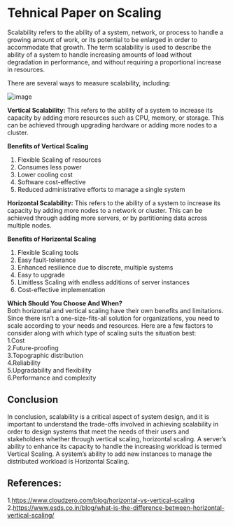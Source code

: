 # Tehnical Paper on Scaling

Scalability refers to the ability of a system, network, or process to handle a growing amount of work, or its potential to be enlarged in order to accommodate that growth. The term scalability is used to describe the ability of a system to handle increasing amounts of load without degradation in performance, and without requiring a proportional increase in resources.

There are several ways to measure scalability, including:

![image](https://user-images.githubusercontent.com/113768354/218316976-9471cd23-65ea-4674-86a0-21fc7171e466.png)

**Vertical Scalability:** This refers to the ability of a system to increase its capacity by adding more resources such as CPU, memory, or storage. This can be achieved through upgrading hardware or adding more nodes to a cluster.

**Benefits of Vertical Scaling**
1. Flexible Scaling of resources
2. Consumes less power
3. Lower cooling cost
4. Software cost-effective
5. Reduced administrative efforts to manage a single system

**Horizontal Scalability:** This refers to the ability of a system to increase its capacity by adding more nodes to a network or cluster. This can be achieved through adding more servers, or by partitioning data across multiple nodes.

**Benefits of Horizontal Scaling**
1. Flexible Scaling tools
2. Easy fault-tolerance
3. Enhanced resilience due to discrete, multiple systems 
4. Easy to upgrade
5. Limitless Scaling with endless additions of server instances
6. Cost-effective implementation

**Which Should You Choose And When?**   
Both horizontal and vertical scaling have their own benefits and limitations. Since there isn’t a one-size-fits-all solution for organizations, you need to scale according to your needs and resources. Here are a few factors to consider along with which type of scaling suits the situation best:  
    1.Cost                                                                                                            
    2.Future-proofing                                                      
    3.Topographic distribution                                                 
    4.Reliability                                      
    5.Upgradability and flexibility                         
    6.Performance and complexity                                 

## Conclusion
In conclusion, scalability is a critical aspect of system design, and it is important to understand the trade-offs involved in achieving scalability in order to design systems that meet the needs of their users and stakeholders whether through vertical scaling, horizontal scaling. A server’s ability to enhance its capacity to handle the increasing workload is termed Vertical Scaling. A system’s ability to add new instances to manage the distributed workload is Horizontal Scaling.

## References: 
1.https://www.cloudzero.com/blog/horizontal-vs-vertical-scaling     
2.https://www.esds.co.in/blog/what-is-the-difference-between-horizontal-vertical-scaling/
